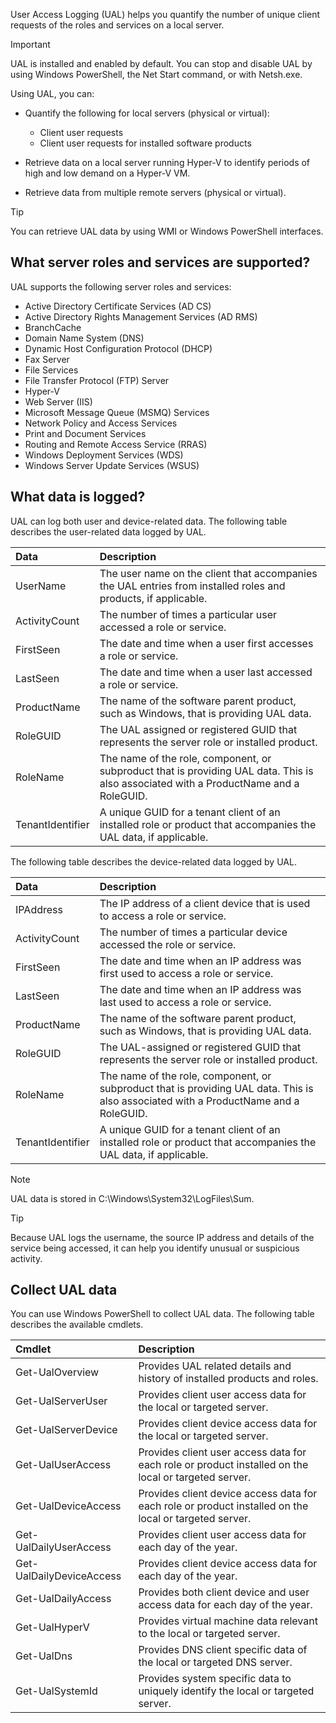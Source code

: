 User Access Logging (UAL) helps you quantify the number of unique client requests of the roles and services on a local server.

  > [!IMPORTANT]
  > UAL is installed and enabled by default. You can stop and disable UAL by using Windows PowerShell, the Net Start command, or with Netsh.exe.

Using UAL, you can:

- Quantify the following for local servers (physical or virtual):

  - Client user requests
  - Client user requests for installed software products

- Retrieve data on a local server running Hyper-V to identify periods of high and low demand on a Hyper-V VM.
- Retrieve data from multiple remote servers (physical or virtual).

> [!TIP]
> You can retrieve UAL data by using WMI or Windows PowerShell interfaces.

## What server roles and services are supported?

UAL supports the following server roles and services:

- Active Directory Certificate Services (AD CS)
- Active Directory Rights Management Services (AD RMS)
- BranchCache
- Domain Name System (DNS)
- Dynamic Host Configuration Protocol (DHCP)
- Fax Server
- File Services
- File Transfer Protocol (FTP) Server
- Hyper-V
- Web Server (IIS)
- Microsoft Message Queue (MSMQ) Services
- Network Policy and Access Services
- Print and Document Services
- Routing and Remote Access Service (RRAS)
- Windows Deployment Services (WDS)
- Windows Server Update Services (WSUS)

## What data is logged?

UAL can log both user and device-related data. The following table describes the user-related data logged by UAL.

| Data| Description|
| :--- | :--- |
| UserName| The user name on the client that accompanies the UAL entries from installed roles and products, if applicable.|
| ActivityCount| The number of times a particular user accessed a role or service.|
| FirstSeen| The date and time when a user first accesses a role or service.|
| LastSeen| The date and time when a user last accessed a role or service.|
| ProductName| The name of the software parent product, such as Windows, that is providing UAL data.|
| RoleGUID| The UAL assigned or registered GUID that represents the server role or installed product.|
| RoleName| The name of the role, component, or subproduct that is providing UAL data. This is also associated with a ProductName and a RoleGUID.|
| TenantIdentifier| A unique GUID for a tenant client of an installed role or product that accompanies the UAL data, if applicable.|

The following table describes the device-related data logged by UAL.

| Data| Description|
| :--- | :--- |
| IPAddress| The IP address of a client device that is used to access a role or service.|
| ActivityCount| The number of times a particular device accessed the role or service.|
| FirstSeen| The date and time when an IP address was first used to access a role or service.|
| LastSeen| The date and time when an IP address was last used to access a role or service.|
| ProductName| The name of the software parent product, such as Windows, that is providing UAL data.|
| RoleGUID| The UAL-assigned or registered GUID that represents the server role or installed product.|
| RoleName| The name of the role, component, or subproduct that is providing UAL data. This is also associated with a ProductName and a RoleGUID.|
| TenantIdentifier| A unique GUID for a tenant client of an installed role or product that accompanies the UAL data, if applicable.|

> [!NOTE]
> UAL data is stored in C:\Windows\System32\LogFiles\Sum.

> [!TIP]
> Because UAL logs the username, the source IP address and details of the service being accessed, it can help you identify unusual or suspicious activity. 

## Collect UAL data

You can use Windows PowerShell to collect UAL data. The following table describes the available cmdlets.

| Cmdlet| Description|
| :--- | :--- |
| Get-UalOverview| Provides UAL related details and history of installed products and roles.|
| Get-UalServerUser| Provides client user access data for the local or targeted server.|
| Get-UalServerDevice| Provides client device access data for the local or targeted server.|
| Get-UalUserAccess| Provides client user access data for each role or product installed on the local or targeted server.|
| Get-UalDeviceAccess| Provides client device access data for each role or product installed on the local or targeted server.|
| Get-UalDailyUserAccess| Provides client user access data for each day of the year.|
| Get-UalDailyDeviceAccess| Provides client device access data for each day of the year.|
| Get-UalDailyAccess| Provides both client device and user access data for each day of the year.|
| Get-UalHyperV| Provides virtual machine data relevant to the local or targeted server.|
| Get-UalDns| Provides DNS client specific data of the local or targeted DNS server.|
| Get-UalSystemId| Provides system specific data to uniquely identify the local or targeted server.|
